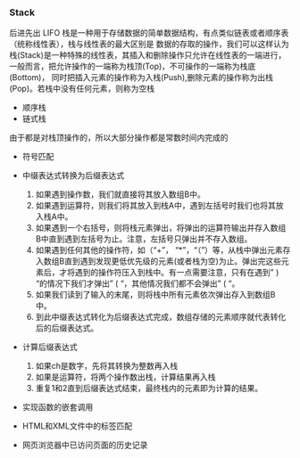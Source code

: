 ### Stack
后进先出 LIFO
栈是一种用于存储数据的简单数据结构，有点类似链表或者顺序表（统称线性表），栈与线性表的最大区别是
数据的存取的操作，我们可以这样认为栈(Stack)是一种特殊的线性表，其插入和删除操作只允许在线性表的一端进行，
一般而言，把允许操作的一端称为栈顶(Top)，不可操作的一端称为栈底(Bottom)，
同时把插入元素的操作称为入栈(Push),删除元素的操作称为出栈(Pop)。若栈中没有任何元素，则称为空栈

- 顺序栈
- 链式栈

由于都是对栈顶操作的，所以大部分操作都是常数时间内完成的
- 符号匹配

- 中缀表达式转换为后缀表达式
    1. 如果遇到操作数，我们就直接将其放入数组B中。 
    2. 如果遇到运算符，则我们将其放入到栈A中，遇到左括号时我们也将其放入栈A中。 
    3. 如果遇到一个右括号，则将栈元素弹出，将弹出的运算符输出并存入数组B中直到遇到左括号为止。注意，左括号只弹出并不存入数组。 
    4. 如果遇到任何其他的操作符，如（“+”， “*”，“（”）等，从栈中弹出元素存入数组B直到遇到发现更低优先级的元素(或者栈为空)为止。弹出完这些元素后，才将遇到的操作符压入到栈中。有一点需要注意，只有在遇到” ) “的情况下我们才弹出” ( “，其他情况我们都不会弹出” ( “。 
    5. 如果我们读到了输入的末尾，则将栈中所有元素依次弹出存入到数组B中。 
    6. 到此中缀表达式转化为后缀表达式完成，数组存储的元素顺序就代表转化后的后缀表达式。 
- 计算后缀表达式
    1. 如果ch是数字，先将其转换为整数再入栈 
    2. 如果是运算符，将两个操作数出栈，计算结果再入栈 
    3. 重复1和2直到后缀表达式结束，最终栈内的元素即为计算的结果。
- 实现函数的嵌套调用
- HTML和XML文件中的标签匹配
- 网页浏览器中已访问页面的历史记录